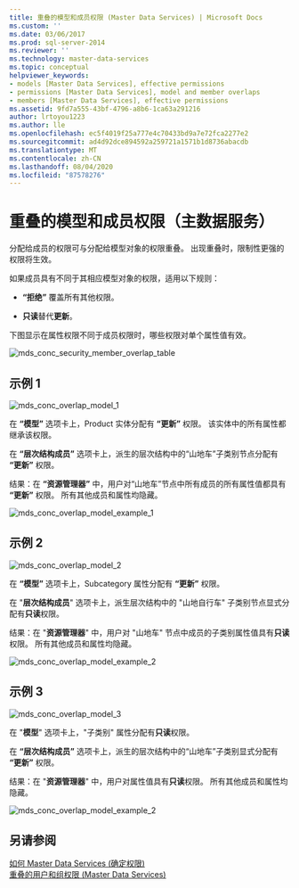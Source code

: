 ```yaml
---
title: 重叠的模型和成员权限 (Master Data Services) | Microsoft Docs
ms.custom: ''
ms.date: 03/06/2017
ms.prod: sql-server-2014
ms.reviewer: ''
ms.technology: master-data-services
ms.topic: conceptual
helpviewer_keywords:
- models [Master Data Services], effective permissions
- permissions [Master Data Services], model and member overlaps
- members [Master Data Services], effective permissions
ms.assetid: 9fd7a555-43bf-4796-a8b6-1ca63a291216
author: lrtoyou1223
ms.author: lle
ms.openlocfilehash: ec5f4019f25a777e4c70433bd9a7e72fca2277e2
ms.sourcegitcommit: ad4d92dce894592a259721a1571b1d8736abacdb
ms.translationtype: MT
ms.contentlocale: zh-CN
ms.lasthandoff: 08/04/2020
ms.locfileid: "87578276"
---
```

# <a name="overlapping-model-and-member-permissions-master-data-services"></a>重叠的模型和成员权限（主数据服务）
  分配给成员的权限可与分配给模型对象的权限重叠。 出现重叠时，限制性更强的权限将生效。  
  
 如果成员具有不同于其相应模型对象的权限，适用以下规则：  
  
-   **“拒绝”** 覆盖所有其他权限。  
  
-   **只读**替代**更新**。  
  
 下图显示在属性权限不同于成员权限时，哪些权限对单个属性值有效。  
  
 ![mds_conc_security_member_overlap_table](../../2014/master-data-services/media/mds-conc-security-member-overlap-table.gif "mds_conc_security_member_overlap_table")  
  
## <a name="example-1"></a>示例 1  
 ![mds_conc_overlap_model_1](../../2014/master-data-services/media/mds-conc-overlap-model-1.gif "mds_conc_overlap_model_1")  
  
 在 **“模型”** 选项卡上，Product 实体分配有 **“更新”** 权限。 该实体中的所有属性都继承该权限。  
  
 在 **“层次结构成员”** 选项卡上，派生的层次结构中的“山地车”子类别节点分配有 **“更新”** 权限。  
  
 结果：在 **“资源管理器”** 中，用户对“山地车”节点中所有成员的所有属性值都具有 **“更新”** 权限。 所有其他成员和属性均隐藏。  
  
 ![mds_conc_overlap_model_example_1](../../2014/master-data-services/media/mds-conc-overlap-model-example-1.gif "mds_conc_overlap_model_example_1")  
  
## <a name="example-2"></a>示例 2  
 ![mds_conc_overlap_model_2](../../2014/master-data-services/media/mds-conc-overlap-model-2.gif "mds_conc_overlap_model_2")  
  
 在 **“模型”** 选项卡上，Subcategory 属性分配有 **“更新”** 权限。  
  
 在 "**层次结构成员**" 选项卡上，派生层次结构中的 "山地自行车" 子类别节点显式分配有**只读**权限。  
  
 结果：在 "**资源管理器**" 中，用户对 "山地车" 节点中成员的子类别属性值具有**只读**权限。 所有其他成员和属性均隐藏。  
  
 ![mds_conc_overlap_model_example_2](../../2014/master-data-services/media/mds-conc-overlap-model-example-2.gif "mds_conc_overlap_model_example_2")  
  
## <a name="example-3"></a>示例 3  
 ![mds_conc_overlap_model_3](../../2014/master-data-services/media/mds-conc-overlap-model-3.gif "mds_conc_overlap_model_3")  
  
 在 "**模型**" 选项卡上，"子类别" 属性分配有**只读**权限。  
  
 在 **“层次结构成员”** 选项卡上，派生的层次结构中的“山地车”子类别显式分配有 **“更新”** 权限。  
  
 结果：在 "**资源管理器**" 中，用户对属性值具有**只读**权限。 所有其他成员和属性均隐藏。  
  
 ![mds_conc_overlap_model_example_2](../../2014/master-data-services/media/mds-conc-overlap-model-example-2.gif "mds_conc_overlap_model_example_2")  
  
## <a name="see-also"></a>另请参阅  
 [如何 Master Data Services &#40;确定权限&#41;](how-permissions-are-determined-master-data-services.md)   
 [重叠的用户和组权限 (Master Data Services)](../../2014/master-data-services/overlapping-user-and-group-permissions-master-data-services.md)  
  
  
